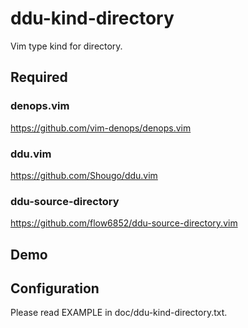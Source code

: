 # ddu-kind-directory

Vim type kind for directory.

## Required

### denops.vim

https://github.com/vim-denops/denops.vim

### ddu.vim

https://github.com/Shougo/ddu.vim

### ddu-source-directory

https://github.com/flow6852/ddu-source-directory.vim

## Demo

## Configuration

Please read EXAMPLE in doc/ddu-kind-directory.txt.
